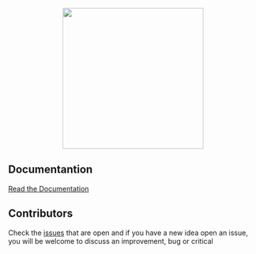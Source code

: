 <p align="center"><a href="https://alexandesigner.github.io/lets" target="_blank"><img src="https://github.com/alexandesigner/lets/blob/master/arts/icon.png"height="285" /></a></p>

## Documentantion

[Read the Documentation](https://github.com/alexandesigner/lets/tree/master/docs)

## Contributors

Check the [issues](https://github.com/alexandesigner/lets/issues) that are open and if you have a new idea open an issue, you will be welcome to discuss an improvement, bug or critical